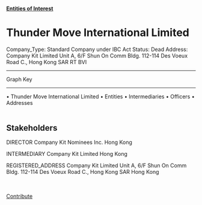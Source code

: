 #### [Entities of Interest](/list.html)
<link rel="stylesheet" type="text/css" href="../../assets/style.css">

<style>
body{background-image:url("http://eoi-graphs.s3-website-eu-west-1.amazonaws.com/Thunder_Move_International_Limited.png");background-repeat: no-repeat;background-size: contain;}
.markdown>p>span{background-color: white;}
</style>

# Thunder Move International Limited
<span>Company_Type: Standard Company under IBC Act
Status: Dead
Address: Company Kit Limited Unit A, 6/F Shun On Comm Bldg. 112-114 Des Voeux Road C., Hong Kong  SAR RT BVI
</span>

---



<div class="legend">
Graph Key
<hr>
<span class="focus">• Thunder Move International Limited</span>
<span class="entity">• Entities</span>
<span class="intermediary">• Intermediaries</span>
<span class="officer">• Officers</span>
<span class="address">• Addresses</span>
</div><br>


## Stakeholders
<span>DIRECTOR
Company Kit Nominees Inc.
Hong Kong
</span>

<span>INTERMEDIARY
Company Kit Limited
Hong Kong
</span>

<span>REGISTERED_ADDRESS
Company Kit Limited Unit A, 6/F Shun On Comm Bldg. 112-114 Des Voeux Road C., Hong Kong  SAR
Hong Kong
</span>

<br><br><a class="contribute_button" href="Readme.md">Contribute</a>